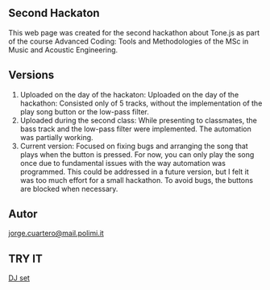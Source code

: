 ## Second Hackaton
This web page was created for the second hackathon about Tone.js as part of the course Advanced Coding: Tools and Methodologies of the MSc in Music and Acoustic Engineering.

## Versions
1. Uploaded on the day of the hackaton: Uploaded on the day of the hackathon: Consisted only of 5 tracks, without the implementation of the play song button or the low-pass filter.
2. Uploaded during the second class: While presenting to classmates, the bass track and the low-pass filter were implemented. The automation was partially working.
3. Current version: Focused on fixing bugs and arranging the song that plays when the button is pressed. For now, you can only play the song once due to fundamental issues with the way automation was programmed. This could be addressed in a future version, but I felt it was too much effort for a small hackathon. To avoid bugs, the buttons are blocked when necessary.
## Autor
jorge.cuartero@mail.polimi.it
## TRY IT

[DJ set](https://pepebocio.github.io/Second_Hackaton/)

